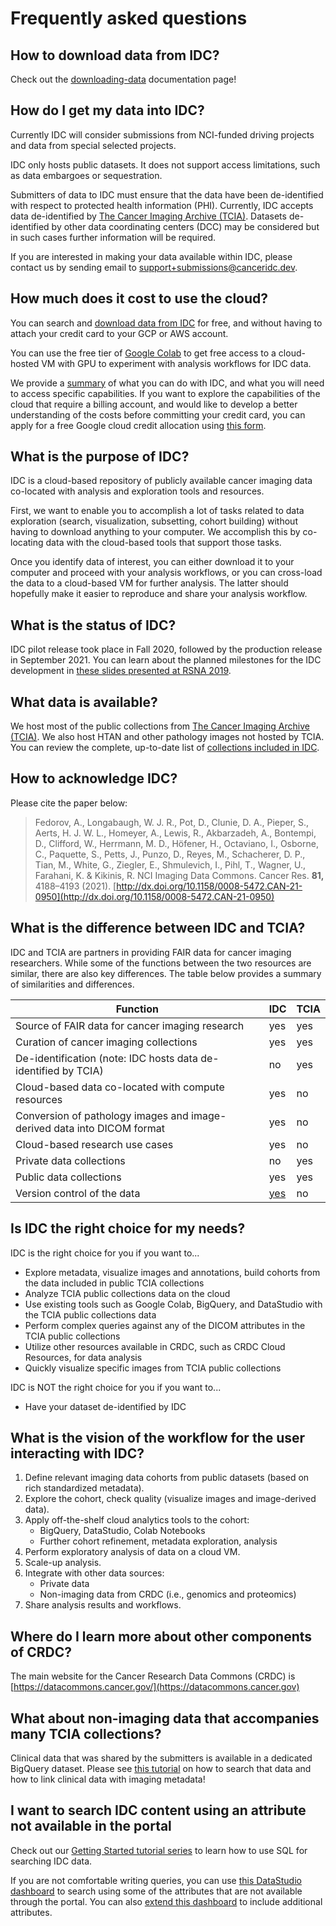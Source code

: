# Frequently asked questions

## How to download data from IDC?

Check out the [downloading-data](data/downloading-data/ "mention") documentation page!

## How do I get my data into IDC?

Currently IDC will consider submissions from NCI-funded driving projects and data from special selected projects.

IDC only hosts public datasets. It does not support access limitations, such as data embargoes or sequestration.

Submitters of data to IDC must ensure that the data have been de-identified with respect to protected health information (PHI). Currently, IDC accepts data de-identified by [The Cancer Imaging Archive (TCIA)](https://www.cancerimagingarchive.net/). Datasets de-identified by other data coordinating centers (DCC) may be considered but in such cases further information will be required.

If you are interested in making your data available within IDC, please contact us by sending email to [support+submissions@canceridc.dev](https://mail.google.com/mail/?view=cm\&fs=1\&tf=1\&to=support+submissions@canceridc.dev).

## How much does it cost to use the cloud?

You can search and [download data from IDC](data/downloading-data/) for free, and without having to attach your credit card to your GCP or AWS account.

You can use the free tier of [Google Colab](https://colab.research.google.com) to get free access to a cloud-hosted VM with GPU to experiment with analysis workflows for IDC data.

We provide a [summary](getting-started-with-idc.md) of what you can do with IDC, and what you will need to access specific capabilities. If you want to explore the capabilities of the cloud that require a billing account, and would like to develop a better understanding of the costs before committing your credit card, you can apply for a free Google cloud credit allocation using [this form](https://docs.google.com/forms/d/e/1FAIpQLSfXvXqficGaVEalJI3ym6rKqarmW\_YUUWG6A4U8pclvR8MmRQ/viewform).

## What is the purpose of IDC?

IDC is a cloud-based repository of publicly available cancer imaging data co-located with analysis and exploration tools and resources.

First, we want to enable you to accomplish a lot of tasks related to data exploration (search, visualization, subsetting, cohort building) without having to download anything to your computer. We accomplish this by co-locating data with the cloud-based tools that support those tasks.

Once you identify data of interest, you can either download it to your computer and proceed with your analysis workflows, or you can cross-load the data to a cloud-based VM for further analysis. The latter should hopefully make it easier to reproduce and share your analysis workflow.

## What is the status of IDC?

IDC pilot release took place in Fall 2020, followed by the production release in September 2021. You can learn about the planned milestones for the IDC development in [these slides presented at RSNA 2019](http://bit.ly/idc-rsna19).

## What data is available?

We host most of the public collections from [The Cancer Imaging Archive (TCIA)](https://www.cancerimagingarchive.net). We also host HTAN and other pathology images not hosted by TCIA. You can review the complete, up-to-date list of [collections included in IDC](https://portal.imaging.datacommons.cancer.gov/collections/).

## How to acknowledge IDC?

Please cite the paper below:

> Fedorov, A., Longabaugh, W. J. R., Pot, D., Clunie, D. A., Pieper, S., Aerts, H. J. W. L., Homeyer, A., Lewis, R., Akbarzadeh, A., Bontempi, D., Clifford, W., Herrmann, M. D., Höfener, H., Octaviano, I., Osborne, C., Paquette, S., Petts, J., Punzo, D., Reyes, M., Schacherer, D. P., Tian, M., White, G., Ziegler, E., Shmulevich, I., Pihl, T., Wagner, U., Farahani, K. & Kikinis, R. NCI Imaging Data Commons. Cancer Res. **81,** 4188–4193 (2021). [http://dx.doi.org/10.1158/0008-5472.CAN-21-0950](http://dx.doi.org/10.1158/0008-5472.CAN-21-0950)

## What is the difference between IDC and TCIA?

IDC and TCIA are partners in providing FAIR data for cancer imaging researchers. While some of the functions between the two resources are similar, there are also key differences. The table below provides a summary of similarities and differences.

| Function                                                                | **IDC**                        | TCIA |
| ----------------------------------------------------------------------- | ------------------------------ | ---- |
| Source of FAIR data for cancer imaging research                         | yes                            | yes  |
| Curation of cancer imaging collections                                  | yes                            | yes  |
| De-identification (note: IDC hosts data de-identified by TCIA)          | no                             | yes  |
| Cloud-based data co-located with compute resources                      | yes                            | no   |
| Conversion of pathology images and image-derived data into DICOM format | yes                            | no   |
| Cloud-based research use cases                                          | yes                            | no   |
| Private data collections                                                | no                             | yes  |
| Public data collections                                                 | yes                            | yes  |
| Version control of the data                                             | [yes](data/data-versioning.md) | no   |

## Is IDC the right choice for my needs?

IDC is the right choice for you if you want to...

* Explore metadata, visualize images and annotations, build cohorts from the data included in public TCIA collections
* Analyze TCIA public collections data on the cloud
* Use existing tools such as Google Colab, BigQuery, and DataStudio with the TCIA public collections data
* Perform complex queries against any of the DICOM attributes in the TCIA public collections
* Utilize other resources available in CRDC, such as CRDC Cloud Resources, for data analysis
* Quickly visualize specific images from TCIA public collections

IDC is NOT the right choice for you if you want to...

* Have your dataset de-identified by IDC

## What is the vision of the workflow for the user interacting with IDC?

1. Define relevant imaging data cohorts from public datasets (based on rich standardized metadata).
2. Explore the cohort, check quality (visualize images and image-derived data).
3. Apply off-the-shelf cloud analytics tools to the cohort:
   * BigQuery, DataStudio, Colab Notebooks
   * Further cohort refinement, metadata exploration, analysis
4. Perform exploratory analysis of data on a cloud VM.
5. Scale-up analysis.
6. Integrate with other data sources:
   * Private data
   * Non-imaging data from CRDC (i.e., genomics and proteomics)
7. Share analysis results and workflows.

## Where do I learn more about other components of CRDC?

The main website for the Cancer Research Data Commons (CRDC) is [https://datacommons.cancer.gov/](https://datacommons.cancer.gov)

## What about non-imaging data that accompanies many TCIA collections?

Clinical data that was shared by the submitters is available in a dedicated BigQuery dataset. Please see [this tutorial](https://github.com/ImagingDataCommons/IDC-Examples/blob/master/notebooks/clinical\_data\_intro.ipynb) on how to search that data and how to link clinical data with imaging metadata!

## I want to search IDC content using an attribute not available in the portal

Check out our [Getting Started tutorial series](https://github.com/ImagingDataCommons/IDC-Tutorials/tree/master/notebooks/getting\_started) to learn how to use SQL for searching IDC data.&#x20;

If you are not comfortable writing queries, you can use [this DataStudio dashboard](https://datastudio.google.com/reporting/ab96379c-e134-414f-8996-188e678f1b70/page/KHtxB) to search using some of the attributes that are not available through the portal. You can also [extend this dashboard](cookbook/data-studio/cohort-dashboard.md) to include additional attributes.
